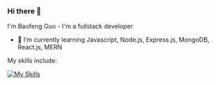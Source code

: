 ### Hi there 👋

I'm Baofeng Guo - I'm a fullstack developer

- 🌱 I’m currently learning Javascript, Node.js, Express.js, MongoDB, React.js, MERN

My skills include:

[![My Skills](https://skillicons.dev/icons?i=html,css,js,jquery,mysql,mongodb,nodejs,react,redux,regex,express,bootstrap,git,graphql,materialui,tailwind,vscode&perline=10)](https://skillicons.dev)
